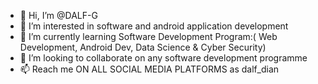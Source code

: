 - 👋 Hi, I’m @DALF-G
- 👀 I’m interested in software and android application development
- 🌱 I’m currently learning Software Development Program:( Web Development, Android Dev, Data Science & Cyber Security)
- 💞️ I’m looking to collaborate on any software development programme
- 📫 Reach me ON ALL SOCIAL MEDIA PLATFORMS as dalf_dian

<!---
DALF-G/DALF-G is a ✨ special ✨ repository because its `README.md` (this file) appears on your GitHub profile.
You can click the Preview link to take a look at your changes.
--->
